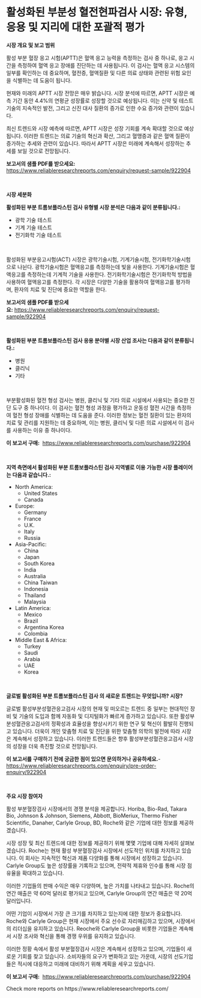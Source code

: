 <p><h1>활성화된 부분성 혈전현파검사 시장: 유형, 응용 및 지리에 대한 포괄적 평가</h1></p><p><strong>시장 개요 및 보고 범위</strong></p>
<p><p>활성 부분 혈장 응고 시험(APTT)은 혈액 응고 능력을 측정하는 검사 중 하나로, 응고 시간을 측정하여 혈액 응고 장애를 진단하는 데 사용됩니다. 이 검사는 혈액 응고 시스템의 일부를 확인하는 데 중요하며, 혈전증, 혈액질환 및 다른 의료 상태와 관련된 위험 요인을 식별하는 데 도움이 됩니다.</p><p>현재와 미래의 APTT 시장 전망은 매우 밝습니다. 시장 분석에 따르면, APTT 시장은 예측 기간 동안 4.4%의 연평균 성장률로 성장할 것으로 예상됩니다. 이는 신약 및 테스트 기술의 지속적인 발전, 그리고 신진 대사 질환의 증가로 인한 수요 증가와 관련이 있습니다.</p><p>최신 트렌드와 시장 예측에 따르면, APTT 시장은 성장 기회를 계속 확대할 것으로 예상됩니다. 이러한 트렌드는 의료 기술의 혁신과 확산, 그리고 혈맹증과 같은 혈액 질환이 증가하는 추세와 관련이 있습니다. 따라서 APTT 시장은 미래에 계속해서 성장하는 추세를 보일 것으로 전망됩니다.</p></p>
<p><strong>보고서의 샘플 PDF를 받으세요:</strong> <a href="https://www.reliableresearchreports.com/enquiry/request-sample/922904">https://www.reliableresearchreports.com/enquiry/request-sample/922904</a></p>
<p>&nbsp;</p>
<p><strong>시장 세분화</strong></p>
<p><strong>활성화된 부분 트롬보플라스틴 검사 유형별 시장 분석은 다음과 같이 분류됩니다.:</strong></p>
<p><ul><li>광학 기술 테스트</li><li>기계 기술 테스트</li><li>전기화학 기술 테스트</li></ul></p>
<p>&nbsp;</p>
<p><p>활성화된 부분응고시험(ACT) 시장은 광학기술시험, 기계기술시험, 전기화학기술시험으로 나뉜다. 광학기술시험은 혈액응고를 측정하는데 빛을 사용한다. 기계기술시험은 혈액응고를 측정하는데 기계적 기술을 사용한다. 전기화학기술시험은 전기화학적 방법을 사용하여 혈액응고를 측정한다. 각 시장은 다양한 기술을 활용하여 혈액응고를 평가하며, 환자의 치료 및 진단에 중요한 역할을 한다.</p></p>
<p><strong>보고서의 샘플 PDF를 받으세요:</strong>&nbsp;<a href="https://www.reliableresearchreports.com/enquiry/request-sample/922904">https://www.reliableresearchreports.com/enquiry/request-sample/922904</a></p>
<p>&nbsp;</p>
<p><strong> 활성화된 부분 트롬보플라스틴 검사 응용 분야별 시장 산업 조사는 다음과 같이 분류됩니다.:</strong></p>
<p><ul><li>병원</li><li>클리닉</li><li>기타</li></ul></p>
<p>&nbsp;</p>
<p><p>부분활성화된 혈전 형성 검사는 병원, 클리닉 및 기타 의료 시설에서 사용되는 중요한 진단 도구 중 하나이다. 이 검사는 혈전 형성 과정을 평가하고 운동성 혈전 시간을 측정하여 혈전 형성 장애를 식별하는 데 도움을 준다. 이러한 정보는 혈전 질환이 있는 환자의 치료 및 관리를 지원하는 데 중요하며, 이는 병원, 클리닉 및 다른 의료 시설에서 이 검사를 사용하는 이유 중 하나이다.</p></p>
<p><strong>이 보고서 구매:</strong>&nbsp; <a href="https://www.reliableresearchreports.com/purchase/922904">https://www.reliableresearchreports.com/purchase/922904</a></p>
<p>&nbsp;</p>
<p><strong>지역 측면에서 활성화된 부분 트롬보플라스틴 검사 지역별로 이용 가능한 시장 플레이어는 다음과 같습니다.:</strong></p>
<p><ul>
    <li>
        North America:
        <ul>
            <li>United States</li>
            <li>Canada</li>
        </ul>
    </li>
    <li>
        Europe:
        <ul>
            <li>Germany</li>
            <li>France</li>
            <li>U.K.</li>
            <li>Italy</li>
            <li>Russia</li>
        </ul>
    </li>
    <li>
        Asia-Pacific:
        <ul>
            <li>China</li>
            <li>Japan</li>
            <li>South Korea</li>
            <li>India</li>
            <li>Australia</li>
            <li>China Taiwan</li>
            <li>Indonesia</li>
            <li>Thailand</li>
            <li>Malaysia</li>
        </ul>
    </li>
    <li>
        Latin America:
        <ul>
            <li>Mexico</li>
            <li>Brazil</li>
            <li>Argentina Korea</li>
            <li>Colombia</li>
        </ul>
    </li>
    <li>
        Middle East & Africa:
        <ul>
            <li>Turkey</li>
            <li>Saudi</li>
            <li>Arabia</li>
            <li>UAE</li>
            <li>Korea</li>
        </ul>
    </li>
    </ul></p>
<p>&nbsp;</p>
<p><strong>글로벌 활성화된 부분 트롬보플라스틴 검사 의 새로운 트렌드는 무엇입니까? 시장?</strong></p>
<p><p>글로벌 활성부분성혈관응고검사 시장의 현재 및 떠오르는 트렌드 중 일부는 현대적인 장비 및 기술의 도입과 함께 자동화 및 디지털화가 빠르게 증가하고 있습니다. 또한 활성부분성혈관응고검사의 정확성과 효율성을 향상시키기 위한 연구 및 혁신이 활발히 진행되고 있습니다. 더욱이 개인 맞춤형 치료 및 진단을 위한 맞춤형 의학의 발전에 따라 시장은 계속해서 성장하고 있습니다. 이러한 트렌드들은 향후 활성부분성혈관응고검사 시장의 성장을 더욱 촉진할 것으로 전망됩니다.</p></p>
<p><strong>이 보고서를 구매하기 전에 궁금한 점이 있으면 문의하거나 공유하세요.</strong>- <a href="https://www.reliableresearchreports.com/enquiry/pre-order-enquiry/922904">https://www.reliableresearchreports.com/enquiry/pre-order-enquiry/922904</a></p>
<p>&nbsp;</p>
<p><strong>주요 시장 참여자</strong></p>
<p><p>활성 부분혈장검사 시장에서의 경쟁 분석을 제공합니다. Horiba, Bio-Rad, Takara Bio, Johnson & Johnson, Siemens, Abbott, BioMeriux, Thermo Fisher Scientific, Danaher, Carlyle Group, BD, Roche와 같은 기업에 대한 정보를 제공하겠습니다.</p><p>시장 성장 및 최신 트렌드에 대한 정보를 제공하기 위해 몇몇 기업에 대해 자세히 살펴보겠습니다. Roche는 현재 활성 부분혈장검사 시장에서 선도적인 위치를 차지하고 있습니다. 이 회사는 지속적인 혁신과 제품 다양화를 통해 시장에서 성장하고 있습니다. Carlyle Group도 높은 성장률을 기록하고 있으며, 전략적 제휴와 인수를 통해 시장 점유율을 확대하고 있습니다. </p><p>이러한 기업들의 판매 수익은 매우 다양하며, 높은 가치를 나타내고 있습니다. Roche의 연간 매출은 약 60억 달러로 평가되고 있으며, Carlyle Group의 연간 매출은 약 20억 달러입니다. </p><p>어떤 기업이 시장에서 가장 큰 크기를 차지하고 있는지에 대한 정보가 중요합니다. Roche와 Carlyle Group은 현재 시장에서 주요 선수로 자리매김하고 있으며, 시장에서의 리더십을 유지하고 있습니다. Reoche와 Carlyle Group을 비롯한 기업들은 계속해서 시장 조사와 혁신을 통해 경쟁 우위를 유지하고 있습니다.</p><p>이러한 정황 속에서 활성 부분혈장검사 시장은 계속해서 성장하고 있으며, 기업들이 새로운 기회를 찾고 있습니다. 소비자들의 요구가 변화하고 있는 가운데, 시장의 선도기업들은 적시에 대응하고 미래에 대비하기 위해 계획을 세우고 있습니다.</p></p>
<p><strong>이 보고서 구매:</strong>&nbsp;&nbsp;<a href="https://www.reliableresearchreports.com/purchase/922904">https://www.reliableresearchreports.com/purchase/922904</a></p>
<p>Check more reports on https://www.reliableresearchreports.com/</p>
